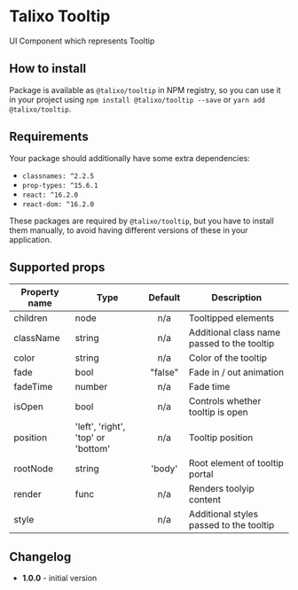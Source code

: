 # Talixo Tooltip

UI Component which represents Tooltip

## How to install

Package is available as `@talixo/tooltip` in NPM registry, so you can use it in your project
using `npm install @talixo/tooltip --save` or `yarn add @talixo/tooltip`.

## Requirements

Your package should additionally have some extra dependencies:

- `classnames: ^2.2.5`
- `prop-types: ^15.6.1`
- `react: ^16.2.0`
- `react-dom: ^16.2.0`

These packages are required by `@talixo/tooltip`, but you have to install them manually,
to avoid having different versions of these in your application.

## Supported props

Property name | Type                               | Default | Description
--------------|------------------------------------|:-------:|-----------------------
children      |	node	                             | n/a     | Tooltipped elements
className     |	string                             | n/a     | Additional class name passed to the tooltip
color         |	string                             | n/a     | Color of the tooltip
fade          |	bool                               | "false" | Fade in / out animation
fadeTime      |	number                             | n/a     | Fade time
isOpen        |	bool                               | n/a     | Controls whether tooltip is open
position      |	'left', 'right', 'top' or 'bottom' | n/a     | Tooltip position
rootNode      |	string                             | 'body'  | Root element of tooltip portal
render        |	func                               | n/a     | Renders toolyip content
style         |                                    | n/a     | Additional styles passed to the tooltip

## Changelog

- **1.0.0** - initial version
